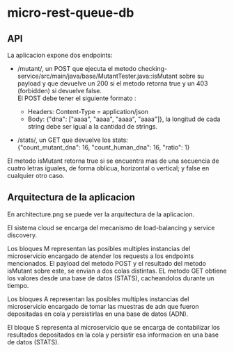 # micro-rest-queue-db

## API

La aplicacion expone dos endpoints:

* /mutant/, un POST que ejecuta el metodo checking-service/src/main/java/base/MutantTester.java::isMutant
sobre su payload y que devuelve un 200 si el metodo retorna true y un 403 (forbidden) si devuelve false.\
El POST debe tener el siguiente formato :
  * Headers: Content-Type = application/json
  * Body: {"dna": ["aaaa", "aaaa", "aaaa", "aaaa"]}, la longitud de cada string
  debe ser igual a la cantidad de strings. 

* /stats/, un GET que devuelve los stats:\
{"count_mutant_dna": 16, "count_human_dna": 16, "ratio": 1}

El metodo isMutant retorna true si se encuentra mas de una secuencia de
cuatro letras iguales​, de forma oblicua, horizontal o vertical; y false
en cualquier otro caso.

## Arquitectura de la aplicacion
En architecture.png se puede ver la arquitectura de la aplicacion.

El sistema cloud se encarga del mecanismo de load-balancing y service discovery.

Los bloques M representan las posibles multiples instancias del microservicio
encargado de atender los requests a los endpoints mencionados.
El payload del metodo POST y el resultado del metodo isMutant sobre este,
se envian a dos colas distintas. EL metodo GET obtiene los valores desde
una base de datos (STATS), cacheandolos durante un tiempo.

Los bloques A representan las posibles multiples instancias del microservicio
encargado de tomar las muestras de adn que fueron depositadas en cola y
persistirlas en una base de datos (ADN).

El bloque S representa al microservicio que se encarga de contabilizar los
resultados depositados en la cola y persistir esa informacion en una base
de datos (STATS).